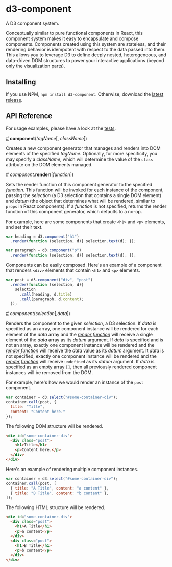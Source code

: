 # d3-component

A D3 component system.

Conceptually similar to pure functional components in React, this component system makes it easy to encapsulate and compose components. Components created using this system are stateless, and their rendering behavior is idempotent with respect to the data passed into them. This allows you to leverage D3 to define deeply nested, heterogeneous, and data-driven DOM structures to power your interactive applications (beyond only the visualization parts).

## Installing

If you use NPM, `npm install d3-component`. Otherwise, download the [latest release](https://github.com/curran/d3-component/releases/latest).

## API Reference

For usage examples, please have a look at the [tests](test/component-test.js).

<a href="#component" name="component">#</a> <b>component</b>(<i>tagName</i>[, <i>className</i>])

Creates a new component generator that manages and renders into DOM elements of the specified *tagName*. Optionally, for more specificity, you may specify a *className*, which will determine the value of the `class` attribute on the DOM elements managed.

<a href="#component_render" name="component_render" >#</a> <i>component</i>.<b>render</b>([<i>function</i>])

Sets the render function of this component generator to the specified *function*. This function will be invoked for each instance of the component, passing the *selection* (a D3 selection that contains a single DOM element) and *datum* (the object that determines what will be rendered, similar to `props` in React components). If a *function* is not specified, returns the  render function of this component generator, which defaults to a no-op.

For example, here are some components that create `<h1>` and `<p>` elements, and set their text.

```js
var heading = d3.component("h1")
  .render(function (selection, d){ selection.text(d); });

var paragraph = d3.component("p")
  .render(function (selection, d){ selection.text(d); });
```

Components can be easily composed. Here's an example of a component that renders `<div>` elements that contain `<h1>` and `<p>` elements.

```js
var post = d3.component("div", "post")
  .render(function (selection, d){
    selection
      .call(heading, d.title)
      .call(paragraph, d.content);
  });
```

<a href="#component_invoke" name="component_invoke" >#</a> <i>component</i>(<i>selection</i>[,<i>data</i>])

Renders the component to the given *selection*, a D3 selection. If *data* is specified as an array, one component instance will be rendered for each element of the *data* array and the *[render function](component_render)* will receive a single element of the *data* array as its *datum* argument. If *data* is specified and is not an array, exactly one component instance will be rendered and the *[render function](component_render)* will receive the *data* value as its *datum* argument. It *data* is not specified, exactly one component instance will be rendered and the *[render function](component_render)* will receive `undefined` as its *datum* argument. If *data* is specified as an empty array `[]`, then all previously rendered component instances will be removed from the DOM.

For example, here's how we would render an instance of the `post` component.

```js
var container = d3.select("#some-container-div");
container.call(post, {
  title: "Title",
  content: "Content here."
});
```

The following DOM structure will be rendered.

```html
<div id="some-container-div">
  <div class="post">
    <h1>Title</h1>
    <p>Content here.</p>
  </div>
</div>
```

Here's an example of rendering multiple component instances.

```js
var container = d3.select("#some-container-div");
container.call(post, [
  { title: "A Title", content: "a content" },
  { title: "B Title", content: "b content" },
]);
```

The following HTML structure will be rendered.

```html
<div id="some-container-div">
  <div class="post">
    <h1>A Title</h1>
    <p>a content</p>
  </div>
  <div class="post">
    <h1>B Title</h1>
    <p>b content</p>
  </div>
</div>
```
